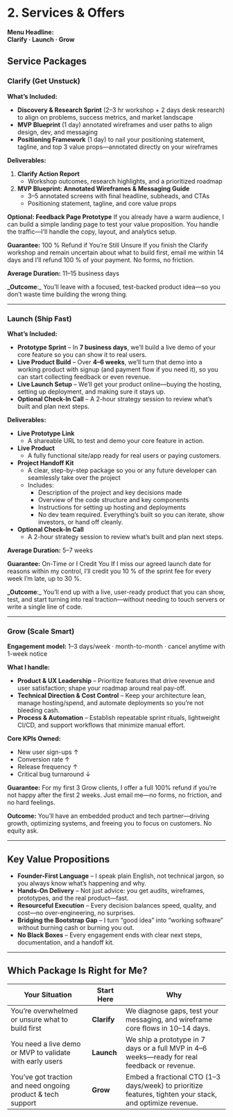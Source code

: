 # 2. Services & Offers

**Menu Headline:**  
**Clarify · Launch · Grow**

## Service Packages

### Clarify (Get Unstuck)

**What’s Included:**

- **Discovery & Research Sprint** (2–3 hr workshop + 2 days desk research) to align on problems, success metrics, and market landscape
- **MVP Blueprint** (1 day) annotated wireframes and user paths to align design, dev, and messaging
- **Positioning Framework** (1 day) to nail your positioning statement, tagline, and top 3 value props—annotated directly on your wireframes

**Deliverables:**

1. **Clarify Action Report**
    - Workshop outcomes, research highlights, and a prioritized roadmap
2. **MVP Blueprint: Annotated Wireframes & Messaging Guide**
    - 3–5 annotated screens with final headline, subheads, and CTAs
    - Positioning statement, tagline, and core value props

**Optional: Feedback Page Prototype** 
If you already have a warm audience, I can build a simple landing page to test your value proposition. You handle the traffic—I'll handle the copy, layout, and analytics setup.

**Guarantee:** 100 % Refund if You’re Still Unsure
If you finish the Clarify workshop and remain uncertain about what to build first, email me within 14 days and I’ll refund 100 % of your payment. No forms, no friction.

**Average Duration:** 11–15 business days

**_Outcome**:_ You’ll leave with a focused, test-backed product idea—so you don’t waste time building the wrong thing.

---

### Launch (Ship Fast)

**What’s Included:**

- **Prototype Sprint** – In **7 business days**, we’ll build a live demo of your core feature so you can show it to real users.
- **Live Product Build** – Over **4–6 weeks**, we’ll turn that demo into a working product with signup (and payment flow if you need it), so you can start collecting feedback or even revenue.
- **Live Launch Setup** – We’ll get your product online—buying the hosting, setting up deployment, and making sure it stays up.
- **Optional Check-In Call** – A 2-hour strategy session to review what’s built and plan next steps.

**Deliverables:**

- **Live Prototype Link**  
	- A shareable URL to test and demo your core feature in action.
- **Live Product**  
	- A fully functional site/app ready for real users or paying customers.
- **Project Handoff Kit**  
	- A clear, step-by-step package so you or any future developer can seamlessly take over the project
	- Includes:
		- Description of the project and key decisions made
	    - Overview of the code structure and key components
	    - Instructions for setting up hosting and deployments
		- No dev team required. Everything’s built so you can iterate, show investors, or hand off cleanly.
- **Optional Check-In Call**  
	- A 2-hour strategy session to review what’s built and plan next steps.

**Average Duration:** 5–7 weeks

**Guarantee:** On-Time or I Credit You
If I miss our agreed launch date for reasons within my control, I’ll credit you 10 % of the sprint fee for every week I’m late, up to 30 %.

**_Outcome**:_ You’ll end up with a live, user-ready product that you can show, test, and start turning into real traction—without needing to touch  servers or write a single line of code.

---

### Grow (Scale Smart)

**Engagement model:** 1–3 days/week · month-to-month · cancel anytime with 1-week notice

**What I handle:**  

- **Product & UX Leadership** – Prioritize features that drive revenue and user satisfaction; shape your roadmap around real pay-off.
- **Technical Direction & Cost Control** – Keep your architecture lean, manage hosting/spend, and automate deployments so you’re not bleeding cash.
- **Process & Automation** – Establish repeatable sprint rituals, lightweight CI/CD, and support workflows that minimize manual effort.

**Core KPIs Owned:**  

- New user sign-ups ↑
- Conversion rate ↑
- Release frequency ↑  
- Critical bug turnaround ↓  

**Guarantee:** For my first 3 Grow clients, I offer a full 100% refund if you’re not happy after the first 2 weeks. Just email me—no forms, no friction, and no hard feelings.

**Outcome:** You’ll have an embedded product and tech partner—driving growth, optimizing systems, and freeing you to focus on customers. No equity ask.

---

## Key Value Propositions

- **Founder-First Language** – I speak plain English, not technical jargon, so you always know what’s happening and why.
- **Hands-On Delivery** – Not just advice: you get audits, wireframes, prototypes, and the real product—fast.
- **Resourceful Execution** – Every decision balances speed, quality, and cost—no over-engineering, no surprises.
- **Bridging the Bootstrap Gap** – I turn “good idea” into “working software” without burning cash or burning you out.
- **No Black Boxes** – Every engagement ends with clear next steps, documentation, and a handoff kit.

---

## Which Package Is Right for Me?

| Your Situation                                              | Start Here  | Why                                                                                                      |
| ----------------------------------------------------------- | ----------- | -------------------------------------------------------------------------------------------------------- |
| You’re overwhelmed or unsure what to build first            | **Clarify** | We diagnose gaps, test your messaging, and wireframe core flows in 10–14 days.                           |
| You need a live demo or MVP to validate with early users    | **Launch**  | We ship a prototype in 7 days or a full MVP in 4–6 weeks—ready for real feedback or revenue.             |
| You’ve got traction and need ongoing product & tech support | **Grow**    | Embed a fractional CTO (1–3 days/week) to prioritize features, tighten your stack, and optimize revenue. |
